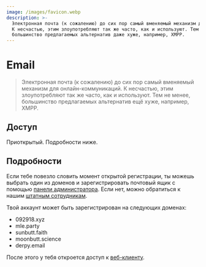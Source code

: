 ```yaml
---
image: /images/favicon.webp
description: >-
  Электронная почта (к сожалению) до сих пор самый вменяемый механизм для онлайн-коммуникаций.
  К несчастью, этим злоупотребляют так же часто, как и используют. Тем не менее,
  большинство предлагаемых альтернатив даже хуже, например, XMPP.
---
```


# Email

> Электронная почта (к сожалению) до сих пор самый вменяемый механизм для онлайн-коммуникаций.
К несчастью, этим злоупотребляют так же часто, как и используют. Тем не менее,
большинство предлагаемых альтернатив ещё хуже, например, XMPP.

## Доступ

Приоткрытый. Подробности ниже.

## Подробности

Если тебе повезло словить момент открытой регистрации, ты можешь выбрать один из
доменов и зарегистрировать почтовый ящик с помощью [панели администратора](https://mail.092918.xyz/admin). Если нет, можно обратиться к нашим [штатным сотрудникам](/ru/who/).

Твой аккаунт может быть зарегистрирован на следующих доменах:

- 092918.xyz
- mle.party
- sunbutt.faith
- moonbutt.science
- derpy.email

После этого у тебя откроется доступ к [веб-клиенту](https://mail.092918.xyz/webmail).